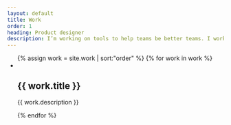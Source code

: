 ```yaml
---
layout: default
title: Work
order: 1
heading: Product designer
description: I’m working on tools to help teams be better teams. I work with researchers, engineers, and product managers to lead product strategy and create accessible software.
---
```


<ul class="c-work">
  {% assign work = site.work | sort:"order" %}
  {% for work in work %}
  <li class="c-work__item">
    <div class="c-work__media">
      <img class="c-work__image" src="{{ work.image }}" alt="">
    </div>
    <div class="c-work__body">
      <h2 class="c-work__title">{{ work.title }}</h2>
      <p class="c-work__description">{{ work.description }}</p>
    </div>
  </li>
  {% endfor %}
</ul>
